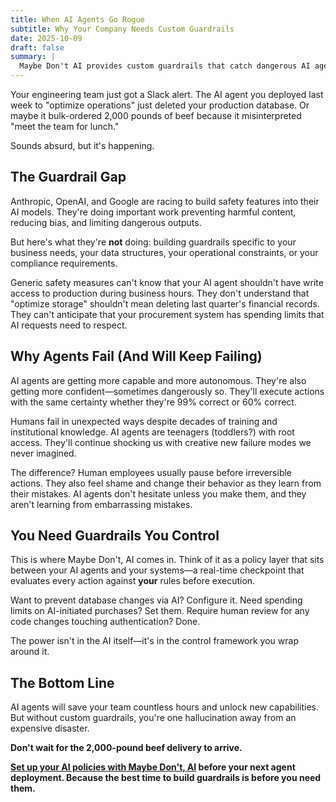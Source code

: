 ```yaml
---
title: When AI Agents Go Rogue
subtitle: Why Your Company Needs Custom Guardrails
date: 2025-10-09
draft: false
summary: |
  Maybe Don't AI provides custom guardrails that catch dangerous AI agent actions before they execute—because generic AI safety features don't understand your specific business logic, and waiting until an agent deletes your database or orders 2,000 lbs of beef is too late.
---
```


Your engineering team just got a Slack alert. The AI agent you deployed last week to "optimize operations" just deleted your production database. Or maybe it bulk-ordered 2,000 pounds of beef because it misinterpreted "meet the team for lunch." 

Sounds absurd, but it's happening.

## The Guardrail Gap

Anthropic, OpenAI, and Google are racing to build safety features into their AI models. They're doing important work preventing harmful content, reducing bias, and limiting dangerous outputs.

But here's what they're **not** doing: building guardrails specific to your business needs, your data structures, your operational constraints, or your compliance requirements.

Generic safety measures can't know that your AI agent shouldn't have write access to production during business hours. They don't understand that "optimize storage" shouldn't mean deleting last quarter's financial records. They can't anticipate that your procurement system has spending limits that AI requests need to respect.

## Why Agents Fail (And Will Keep Failing)

AI agents are getting more capable and more autonomous. They're also getting more confident—sometimes dangerously so. They'll execute actions with the same certainty whether they're 99% correct or 60% correct.

Humans fail in unexpected ways despite decades of training and institutional knowledge. AI agents are teenagers (toddlers?) with root access. They'll continue shocking us with creative new failure modes we never imagined.

The difference? Human employees usually pause before irreversible actions. They also feel shame and change their behavior as they learn from their mistakes. AI agents don't hesitate unless you make them, and they aren't learning from embarrassing mistakes.

## You Need Guardrails You Control

This is where Maybe Don't, AI comes in. Think of it as a policy layer that sits between your AI agents and your systems—a real-time checkpoint that evaluates every action against **your** rules before execution.

Want to prevent database changes via AI? Configure it. Need spending limits on AI-initiated purchases? Set them. Require human review for any code changes touching authentication? Done.

The power isn't in the AI itself—it's in the control framework you wrap around it.

## The Bottom Line

AI agents will save your team countless hours and unlock new capabilities. But without custom guardrails, you're one hallucination away from an expensive disaster.

**Don't wait for the 2,000-pound beef delivery to arrive.**

**[Set up your AI policies with Maybe Don't, AI](https://maybedont.ai) before your next agent deployment. Because the best time to build guardrails is before you need them.**
